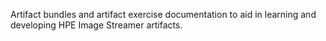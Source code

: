 Artifact bundles and artifact exercise documentation to aid in learning and developing HPE Image Streamer artifacts.
